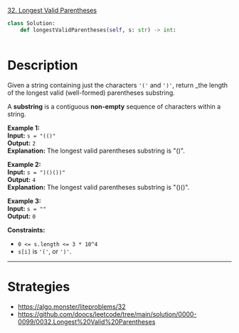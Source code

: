 [32. Longest Valid Parentheses](https://leetcode.com/problems/longest-valid-parentheses/)

```python
class Solution:
    def longestValidParentheses(self, s: str) -> int:
        
```

# Description

Given a string containing just the characters `'('` and `')'`, return _the length of the longest valid (well-formed) parentheses substring.

A **substring** is a contiguous **non-empty** sequence of characters within a string.

**Example 1:**  
**Input:** `s = "(()"`  
**Output:** `2`  
**Explanation:** The longest valid parentheses substring is "()".

**Example 2:**  
**Input:** `s = ")()())"`  
**Output:** `4`  
**Explanation:** The longest valid parentheses substring is "()()".

**Example 3:**  
**Input:** `s = ""`  
**Output:** `0`  

**Constraints:**
- `0 <= s.length <= 3 * 10^4`
- `s[i]` is `'('`, or `')'`.

---


# Strategies




- https://algo.monster/liteproblems/32
- https://github.com/doocs/leetcode/tree/main/solution/0000-0099/0032.Longest%20Valid%20Parentheses


